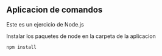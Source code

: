 
## Aplicacion de comandos

Este es un ejercicio de Node.js


Instalar los paquetes de node en la carpeta de la aplicacion

```
npm install
```